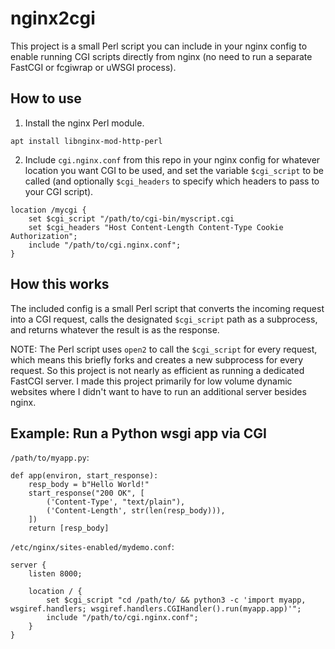 # nginx2cgi

This project is a small Perl script you can include in your nginx config to enable running CGI scripts directly from nginx (no need to run a separate FastCGI or fcgiwrap or uWSGI process).

## How to use

1. Install the nginx Perl module.

```apt install libnginx-mod-http-perl```

2. Include `cgi.nginx.conf` from this repo in your nginx config for whatever location you want CGI to be used, and set the variable `$cgi_script` to be called (and optionally `$cgi_headers` to specify which headers to pass to your CGI script).

```
location /mycgi {
    set $cgi_script "/path/to/cgi-bin/myscript.cgi
    set $cgi_headers "Host Content-Length Content-Type Cookie Authorization";
    include "/path/to/cgi.nginx.conf";
}
```

## How this works

The included config is a small Perl script that converts the incoming request into a CGI request, calls the designated `$cgi_script` path as a subprocess, and returns whatever the result is as the response.

NOTE: The Perl script uses `open2` to call the `$cgi_script` for every request, which means this briefly forks and creates a new subprocess for every request. So this project is not nearly as efficient as running a dedicated FastCGI server. I made this project primarily for low volume dynamic websites where I didn't want to have to run an additional server besides nginx.

## Example: Run a Python wsgi app via CGI

`/path/to/myapp.py`:
```
def app(environ, start_response):
    resp_body = b"Hello World!"
    start_response("200 OK", [
        ('Content-Type', "text/plain"),
        ('Content-Length', str(len(resp_body))),
    ])
    return [resp_body]
```

`/etc/nginx/sites-enabled/mydemo.conf`:
```
server {
    listen 8000;

    location / {
        set $cgi_script "cd /path/to/ && python3 -c 'import myapp, wsgiref.handlers; wsgiref.handlers.CGIHandler().run(myapp.app)'";
        include "/path/to/cgi.nginx.conf";
    }
}
```
